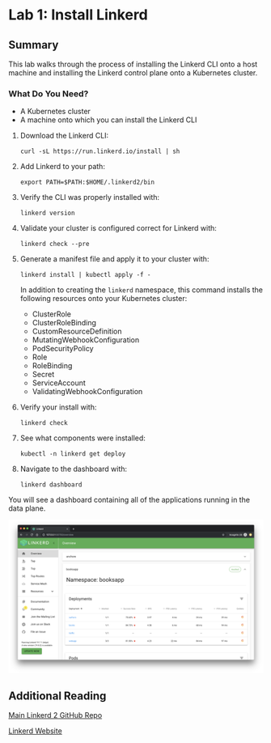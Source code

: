 
# Lab 1: Install Linkerd

## Summary
This lab walks through the process of installing the Linkerd CLI onto a host machine and installing the Linkerd control plane onto a Kubernetes cluster. 

### What Do You Need? ###
* A Kubernetes cluster 
* A machine onto which you can install the Linkerd CLI


1. Download the Linkerd CLI:

   ```
   curl -sL https://run.linkerd.io/install | sh
   ```

2. Add Linkerd to your path:

   ```
   export PATH=$PATH:$HOME/.linkerd2/bin
   ```

3. Verify the CLI was properly installed with: 

   ```
   linkerd version
   ```

4. Validate your cluster is configured correct for Linkerd with:

   ```
   linkerd check --pre
   ```

5. Generate a manifest file and apply it to your cluster with:

   ```
   linkerd install | kubectl apply -f -
   ```

   In addition to creating the `linkerd` namespace, this command installs the following resources onto your Kubernetes cluster:

   - ClusterRole
   - ClusterRoleBinding
   - CustomResourceDefinition
   - MutatingWebhookConfiguration
   - PodSecurityPolicy
   - Role
   - RoleBinding
   - Secret
   - ServiceAccount
   - ValidatingWebhookConfiguration

6. Verify your install with:

   ```
   linkerd check
   ```

7. See what components were installed: 

   ```
   kubectl -n linkerd get deploy
   ```

8. Navigate to the dashboard with:

   ```
   linkerd dashboard
   ```
You will see a dashboard containing all of the applications running in the data plane. 

![overview](/img/overview.png)
   
## Additional Reading 

[Main Linkerd 2 GitHub Repo](https://github.com/linkerd/linkerd2)

[Linkerd Website](https://github.com/linkerd/website)

